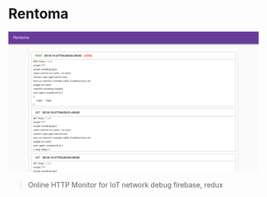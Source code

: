 # Rentoma
![screenshot.png](screenshot.png)

> Online HTTP Monitor for IoT network debug
firebase, redux
